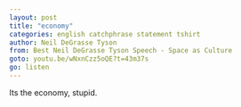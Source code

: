 ```yaml
---
layout: post
title: "economy"
categories: english catchphrase statement tshirt
author: Neil DeGrasse Tyson
from: Best Neil DeGrasse Tyson Speech - Space as Culture
goto: youtu.be/wNxnCzz5oQE?t=43m37s
go: listen
---
```

Its the economy, stupid.
